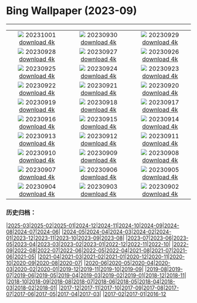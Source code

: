 # Bing Wallpaper (2023-09)
**************
| | | |
|:-:|:-:|:-:|
| ![](https://www.bing.com/th?id=OHR.LakeBledSunrise_DE-DE0873272145_1920x1080.jpg) 20231001 [download 4k](https://www.bing.com/th?id=OHR.LakeBledSunrise_DE-DE0873272145_UHD.jpg) | ![](https://www.bing.com/th?id=OHR.ShenandoahFoliage_DE-DE6908193483_1920x1080.jpg) 20230930 [download 4k](https://www.bing.com/th?id=OHR.ShenandoahFoliage_DE-DE6908193483_UHD.jpg) | ![](https://www.bing.com/th?id=OHR.GuiyangMoon_DE-DE0511223733_1920x1080.jpg) 20230929 [download 4k](https://www.bing.com/th?id=OHR.GuiyangMoon_DE-DE0511223733_UHD.jpg) |
| ![](https://www.bing.com/th?id=OHR.MaritimeDay_DE-DE9625425397_1920x1080.jpg) 20230928 [download 4k](https://www.bing.com/th?id=OHR.MaritimeDay_DE-DE9625425397_UHD.jpg) | ![](https://www.bing.com/th?id=OHR.CapriKrupp_DE-DE4606855318_1920x1080.jpg) 20230927 [download 4k](https://www.bing.com/th?id=OHR.CapriKrupp_DE-DE4606855318_UHD.jpg) | ![](https://www.bing.com/th?id=OHR.VeniceSkatePark_DE-DE8747558939_1920x1080.jpg) 20230926 [download 4k](https://www.bing.com/th?id=OHR.VeniceSkatePark_DE-DE8747558939_UHD.jpg) |
| ![](https://www.bing.com/th?id=OHR.GlacierBayOtter_DE-DE8272833767_1920x1080.jpg) 20230925 [download 4k](https://www.bing.com/th?id=OHR.GlacierBayOtter_DE-DE8272833767_UHD.jpg) | ![](https://www.bing.com/th?id=OHR.BerlinMarathon_DE-DE4277844553_1920x1080.jpg) 20230924 [download 4k](https://www.bing.com/th?id=OHR.BerlinMarathon_DE-DE4277844553_UHD.jpg) | ![](https://www.bing.com/th?id=OHR.CottonwoodCanyon_DE-DE6400641102_1920x1080.jpg) 20230923 [download 4k](https://www.bing.com/th?id=OHR.CottonwoodCanyon_DE-DE6400641102_UHD.jpg) |
| ![](https://www.bing.com/th?id=OHR.ShamwariRhino_DE-DE5605786066_1920x1080.jpg) 20230922 [download 4k](https://www.bing.com/th?id=OHR.ShamwariRhino_DE-DE5605786066_UHD.jpg) | ![](https://www.bing.com/th?id=OHR.NobelNorway_DE-DE5677760025_1920x1080.jpg) 20230921 [download 4k](https://www.bing.com/th?id=OHR.NobelNorway_DE-DE5677760025_UHD.jpg) | ![](https://www.bing.com/th?id=OHR.ArkadiaPark_DE-DE5332465806_1920x1080.jpg) 20230920 [download 4k](https://www.bing.com/th?id=OHR.ArkadiaPark_DE-DE5332465806_UHD.jpg) |
| ![](https://www.bing.com/th?id=OHR.SplugenPass_DE-DE9394174285_1920x1080.jpg) 20230919 [download 4k](https://www.bing.com/th?id=OHR.SplugenPass_DE-DE9394174285_UHD.jpg) | ![](https://www.bing.com/th?id=OHR.MilkyWayPortugal_DE-DE4795035299_1920x1080.jpg) 20230918 [download 4k](https://www.bing.com/th?id=OHR.MilkyWayPortugal_DE-DE4795035299_UHD.jpg) | ![](https://www.bing.com/th?id=OHR.CubanTody_DE-DE8542598137_1920x1080.jpg) 20230917 [download 4k](https://www.bing.com/th?id=OHR.CubanTody_DE-DE8542598137_UHD.jpg) |
| ![](https://www.bing.com/th?id=OHR.OktoberfestBrassBand_DE-DE6535043925_1920x1080.jpg) 20230916 [download 4k](https://www.bing.com/th?id=OHR.OktoberfestBrassBand_DE-DE6535043925_UHD.jpg) | ![](https://www.bing.com/th?id=OHR.AerialCologne_DE-DE6638991328_1920x1080.jpg) 20230915 [download 4k](https://www.bing.com/th?id=OHR.AerialCologne_DE-DE6638991328_UHD.jpg) | ![](https://www.bing.com/th?id=OHR.MongoliaHorses_DE-DE4992384095_1920x1080.jpg) 20230914 [download 4k](https://www.bing.com/th?id=OHR.MongoliaHorses_DE-DE4992384095_UHD.jpg) |
| ![](https://www.bing.com/th?id=OHR.HemakutaHill_DE-DE2402524948_1920x1080.jpg) 20230913 [download 4k](https://www.bing.com/th?id=OHR.HemakutaHill_DE-DE2402524948_UHD.jpg) | ![](https://www.bing.com/th?id=OHR.NorthSeaStairs_DE-DE3382163703_1920x1080.jpg) 20230912 [download 4k](https://www.bing.com/th?id=OHR.NorthSeaStairs_DE-DE3382163703_UHD.jpg) | ![](https://www.bing.com/th?id=OHR.MarathonMedoc_DE-DE0778851579_1920x1080.jpg) 20230911 [download 4k](https://www.bing.com/th?id=OHR.MarathonMedoc_DE-DE0778851579_UHD.jpg) |
| ![](https://www.bing.com/th?id=OHR.WalrusSvalbard_DE-DE0040950274_1920x1080.jpg) 20230910 [download 4k](https://www.bing.com/th?id=OHR.WalrusSvalbard_DE-DE0040950274_UHD.jpg) | ![](https://www.bing.com/th?id=OHR.AyutthayaTemple_DE-DE9492204311_1920x1080.jpg) 20230909 [download 4k](https://www.bing.com/th?id=OHR.AyutthayaTemple_DE-DE9492204311_UHD.jpg) | ![](https://www.bing.com/th?id=OHR.BathCircus_DE-DE5061679913_1920x1080.jpg) 20230908 [download 4k](https://www.bing.com/th?id=OHR.BathCircus_DE-DE5061679913_UHD.jpg) |
| ![](https://www.bing.com/th?id=OHR.ReichstagBeiNacht_DE-DE5694677012_1920x1080.jpg) 20230907 [download 4k](https://www.bing.com/th?id=OHR.ReichstagBeiNacht_DE-DE5694677012_UHD.jpg) | ![](https://www.bing.com/th?id=OHR.CreteHarbor_DE-DE5407686384_1920x1080.jpg) 20230906 [download 4k](https://www.bing.com/th?id=OHR.CreteHarbor_DE-DE5407686384_UHD.jpg) | ![](https://www.bing.com/th?id=OHR.MountSegla_DE-DE4409695618_1920x1080.jpg) 20230905 [download 4k](https://www.bing.com/th?id=OHR.MountSegla_DE-DE4409695618_UHD.jpg) |
| ![](https://www.bing.com/th?id=OHR.BourgesMarsh_DE-DE3538379611_1920x1080.jpg) 20230904 [download 4k](https://www.bing.com/th?id=OHR.BourgesMarsh_DE-DE3538379611_UHD.jpg) | ![](https://www.bing.com/th?id=OHR.ManhattanAerial_DE-DE3168422076_1920x1080.jpg) 20230903 [download 4k](https://www.bing.com/th?id=OHR.ManhattanAerial_DE-DE3168422076_UHD.jpg) | ![](https://www.bing.com/th?id=OHR.TinyHummer_DE-DE8472975008_1920x1080.jpg) 20230902 [download 4k](https://www.bing.com/th?id=OHR.TinyHummer_DE-DE8472975008_UHD.jpg) |

### 历史归档：

|[2025-03](/../2025-03/2025-03.md)|[2025-02](/../2025-02/2025-02.md)|[2025-01](/../2025-01/2025-01.md)|[2024-12](/../2024-12/2024-12.md)|[2024-11](/../2024-11/2024-11.md)|[2024-10](/../2024-10/2024-10.md)|[2024-09](/../2024-09/2024-09.md)|[2024-08](/../2024-08/2024-08.md)|[2024-07](/../2024-07/2024-07.md)|[2024-06](/../2024-06/2024-06.md)|
|[2024-05](/../2024-05/2024-05.md)|[2024-04](/../2024-04/2024-04.md)|[2024-03](/../2024-03/2024-03.md)|[2024-02](/../2024-02/2024-02.md)|[2024-01](/../2024-01/2024-01.md)|[2023-12](/../2023-12/2023-12.md)|[2023-11](/../2023-11/2023-11.md)|[2023-10](/../2023-10/2023-10.md)|[2023-09](/2023-09.md)|[2023-08](/../2023-08/2023-08.md)|
|[2023-07](/../2023-07/2023-07.md)|[2023-06](/../2023-06/2023-06.md)|[2023-05](/../2023-05/2023-05.md)|[2023-04](/../2023-04/2023-04.md)|[2023-03](/../2023-03/2023-03.md)|[2023-02](/../2023-02/2023-02.md)|[2023-01](/../2023-01/2023-01.md)|[2022-12](/../2022-12/2022-12.md)|[2022-11](/../2022-11/2022-11.md)|[2022-10](/../2022-10/2022-10.md)|
|[2022-09](/../2022-09/2022-09.md)|[2022-08](/../2022-08/2022-08.md)|[2022-07](/../2022-07/2022-07.md)|[2022-06](/../2022-06/2022-06.md)|[2022-05](/../2022-05/2022-05.md)|[2022-04](/../2022-04/2022-04.md)|[2021-08](/../2021-08/2021-08.md)|[2021-07](/../2021-07/2021-07.md)|[2021-06](/../2021-06/2021-06.md)|[2021-05](/../2021-05/2021-05.md)|
|[2021-04](/../2021-04/2021-04.md)|[2021-03](/../2021-03/2021-03.md)|[2021-02](/../2021-02/2021-02.md)|[2021-01](/../2021-01/2021-01.md)|[2020-12](/../2020-12/2020-12.md)|[2020-11](/../2020-11/2020-11.md)|[2020-10](/../2020-10/2020-10.md)|[2020-09](/../2020-09/2020-09.md)|[2020-08](/../2020-08/2020-08.md)|[2020-07](/../2020-07/2020-07.md)|
|[2020-06](/../2020-06/2020-06.md)|[2020-05](/../2020-05/2020-05.md)|[2020-04](/../2020-04/2020-04.md)|[2020-03](/../2020-03/2020-03.md)|[2020-02](/../2020-02/2020-02.md)|[2020-01](/../2020-01/2020-01.md)|[2019-12](/../2019-12/2019-12.md)|[2019-11](/../2019-11/2019-11.md)|[2019-10](/../2019-10/2019-10.md)|[2019-09](/../2019-09/2019-09.md)|
|[2019-08](/../2019-08/2019-08.md)|[2019-07](/../2019-07/2019-07.md)|[2019-06](/../2019-06/2019-06.md)|[2019-05](/../2019-05/2019-05.md)|[2019-04](/../2019-04/2019-04.md)|[2019-03](/../2019-03/2019-03.md)|[2019-02](/../2019-02/2019-02.md)|[2019-01](/../2019-01/2019-01.md)|[2018-12](/../2018-12/2018-12.md)|[2018-11](/../2018-11/2018-11.md)|
|[2018-10](/../2018-10/2018-10.md)|[2018-09](/../2018-09/2018-09.md)|[2018-08](/../2018-08/2018-08.md)|[2018-07](/../2018-07/2018-07.md)|[2018-06](/../2018-06/2018-06.md)|[2018-05](/../2018-05/2018-05.md)|[2018-04](/../2018-04/2018-04.md)|[2018-03](/../2018-03/2018-03.md)|[2018-02](/../2018-02/2018-02.md)|[2018-01](/../2018-01/2018-01.md)|
|[2017-12](/../2017-12/2017-12.md)|[2017-11](/../2017-11/2017-11.md)|[2017-10](/../2017-10/2017-10.md)|[2017-09](/../2017-09/2017-09.md)|[2017-08](/../2017-08/2017-08.md)|[2017-07](/../2017-07/2017-07.md)|[2017-06](/../2017-06/2017-06.md)|[2017-05](/../2017-05/2017-05.md)|[2017-04](/../2017-04/2017-04.md)|[2017-03](/../2017-03/2017-03.md)|
|[2017-02](/../2017-02/2017-02.md)|[2017-01](/../2017-01/2017-01.md)|[2016-12](/../2016-12/2016-12.md)